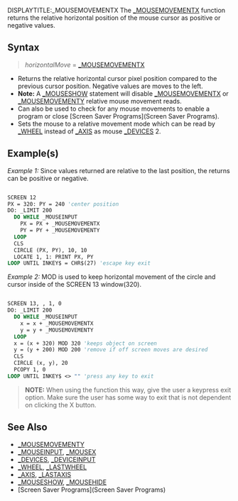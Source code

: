 DISPLAYTITLE:_MOUSEMOVEMENTX
The [_MOUSEMOVEMENTX](_MOUSEMOVEMENTX) function returns the relative horizontal position of the mouse cursor as positive or negative values.  


## Syntax
 
>  *horizontalMove* = [_MOUSEMOVEMENTX](_MOUSEMOVEMENTX)


* Returns the relative horizontal cursor pixel position compared to the previous cursor position. Negative values are moves to the left.
* **Note:** A [_MOUSESHOW](_MOUSESHOW) statement will disable [_MOUSEMOVEMENTX](_MOUSEMOVEMENTX) or [_MOUSEMOVEMENTY](_MOUSEMOVEMENTY) relative mouse movement reads.
* Can also be used to check for any mouse movements to enable a program or close [Screen Saver Programs](Screen Saver Programs). 
* Sets the mouse to a relative movement mode which can be read by [_WHEEL](_WHEEL) instead of [_AXIS](_AXIS) as mouse [_DEVICES](_DEVICES) 2.


## Example(s)

*Example 1:* Since values returned are relative to the last position, the returns can be positive or negative.

```vb

SCREEN 12
PX = 320: PY = 240 'center position
DO: _LIMIT 200
  DO WHILE _MOUSEINPUT
    PX = PX + _MOUSEMOVEMENTX
    PY = PY + _MOUSEMOVEMENTY
  LOOP
  CLS
  CIRCLE (PX, PY), 10, 10
  LOCATE 1, 1: PRINT PX, PY
LOOP UNTIL INKEY$ = CHR$(27) 'escape key exit 

```


*Example 2:* MOD is used to keep horizontal movement of the circle and cursor inside of the SCREEN 13 window(320). 

```vb

SCREEN 13, , 1, 0
DO: _LIMIT 200
  DO WHILE _MOUSEINPUT
    x = x + _MOUSEMOVEMENTX
    y = y + _MOUSEMOVEMENTY
  LOOP
  x = (x + 320) MOD 320 'keeps object on screen
  y = (y + 200) MOD 200 'remove if off screen moves are desired
  CLS
  CIRCLE (x, y), 20
  PCOPY 1, 0
LOOP UNTIL INKEY$ <> "" 'press any key to exit 

```
>  **NOTE:** When using the function this way, give the user a keypress exit option. Make sure the user has some way to exit that is not dependent on clicking the X button.


## See Also

* [_MOUSEMOVEMENTY](_MOUSEMOVEMENTY)
* [_MOUSEINPUT](_MOUSEINPUT), [_MOUSEX](_MOUSEX)
* [_DEVICES](_DEVICES), [_DEVICEINPUT](_DEVICEINPUT)
* [_WHEEL](_WHEEL), [_LASTWHEEL](_LASTWHEEL)
* [_AXIS](_AXIS), [_LASTAXIS](_LASTAXIS) 
* [_MOUSESHOW](_MOUSESHOW), [_MOUSEHIDE](_MOUSEHIDE)
* [Screen Saver Programs](Screen Saver Programs)




